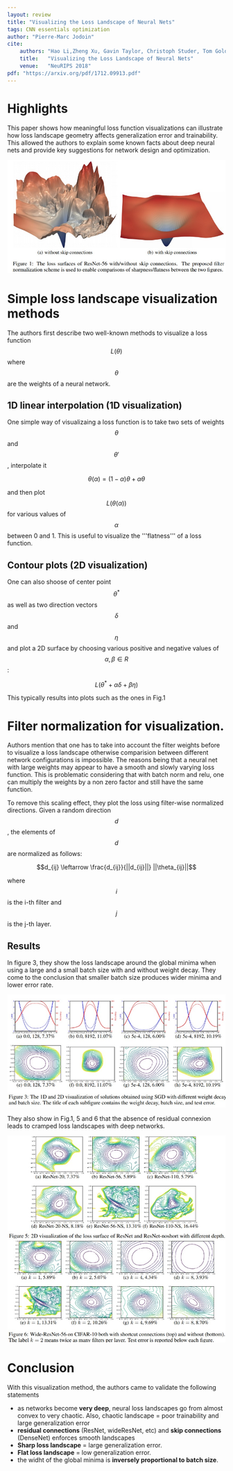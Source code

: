 ```yaml
---
layout: review
title: "Visualizing the Loss Landscape of Neural Nets"
tags: CNN essentials optimization
author: "Pierre-Marc Jodoin"
cite:
    authors: "Hao Li,Zheng Xu, Gavin Taylor, Christoph Studer, Tom Goldstein"
    title:   "Visualizing the Loss Landscape of Neural Nets"
    venue:   "NeuRIPS 2018"
pdf: "https://arxiv.org/pdf/1712.09913.pdf"
---
```



# Highlights

This paper shows how meaningful loss function visualizations can illustrate how  loss landscape geometry affects generalization error and trainability.  This allowed the authors to explain some known facts about deep neural nets and provide key suggestions for network design and optimization.

![](/article/images/lossLandscape/sc01.jpg)

# Simple loss landscape visualization methods

The authors first describe two well-known methods to visualize a loss function $$L(\theta)$$  where $$\theta$$ are the weights of a neural network.

## 1D linear interpolation (1D visualization)

One simple way of visualizaing a loss function is to take two sets of weights $$\theta$$ and $$\theta'$$, interpolate it

$$\theta(\alpha)=(1-\alpha)\theta+\alpha\theta$$

and then plot $$L(\theta(\alpha))$$ for various values of $$\alpha$$ between 0 and 1.  This is useful to visualize the '''flatness''' of a loss function.

## Contour plots (2D visualization)

One can also shoose of center point $$\theta^*$$ as well as two direction vectors $$\delta$$ and $$\eta$$ and plot a 2D surface by choosing various positive and negative values of $$\alpha,\beta \in R$$:

$$L(\theta^*+\alpha\delta+\beta\eta)$$

This typically results into plots such as the ones in Fig.1

# Filter normalization for visualization.

Authors mention that one has to take into account  the filter weights before to visualize a loss landscape otherwise comparision between different network configurations is impossible.  The reasons being that a neural net with large weights may appear to have a smooth and slowly
varying loss function.  This is problematic considering that with batch norm and relu, one can multiply the weights by a non zero factor and still have the same function.

To remove this scaling effect, they plot the loss using filter-wise normalized directions.  Given a random direction $$d$$, the elements of $$d$$ are normalized as follows:

$$d_{ij} \leftarrow \frac{d_{ij}}{||d_{ij}||} ||\theta_{ij}||$$

where $$i$$ is the i-th filter and $$j$$ is the j-th layer.

## Results

In figure 3, they show the loss landscape around the global minima when using a large and a small batch size with and without weight decay.  They come to the conclusion that smaller batch size produces wider minima and lower error rate.

![](/article/images/lossLandscape/sc02.jpg)    

They also show in Fig.1, 5 and 6 that the absence of residual connexion leads to cramped loss landscapes with deep networks.


![](/article/images/lossLandscape/sc03.jpg)    
![](/article/images/lossLandscape/sc04.jpg)    

# Conclusion

With this visualization method, the authors came to validate the following statements

* as networks become **very deep**, neural loss landscapes go from almost convex to very chaotic.  Also, chaotic landscape = poor trainability and large generalization error
* **residual connections** (ResNet, wideResNet, etc) and **skip connections** (DenseNet) enforces smooth landscapes
* **Sharp loss landscape** = large generalization error.
* **Flat loss landscape** = low generalization error.
* the widht of the global minima is **inversely proportional to batch size**.

